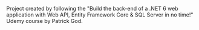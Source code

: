 Project created by following the "Build the back-end of a .NET 6 web application with Web API, Entity Framework Core & SQL Server in no time!" Udemy course by Patrick God.